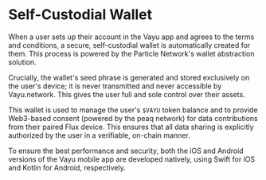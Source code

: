 # Self-Custodial Wallet

When a user sets up their account in the Vayu app and agrees to the terms and conditions, a secure, self-custodial wallet is automatically created for them. This process is powered by the Particle Network's wallet abstraction solution.

Crucially, the wallet's seed phrase is generated and stored exclusively on the user's device; it is never transmitted and never accessible by Vayu.network. This gives the user full and sole control over their assets.

This wallet is used to manage the user's `$VAYU` token balance and to provide Web3-based consent (powered by the peaq network) for data contributions from their paired Flux device. This ensures that all data sharing is explicitly authorized by the user in a verifiable, on-chain manner.

<!-- TODO: add update details about app tech stack -->
To ensure the best performance and security, both the iOS and Android versions of the Vayu mobile app are developed natively, using Swift for iOS and Kotlin for Android, respectively. 